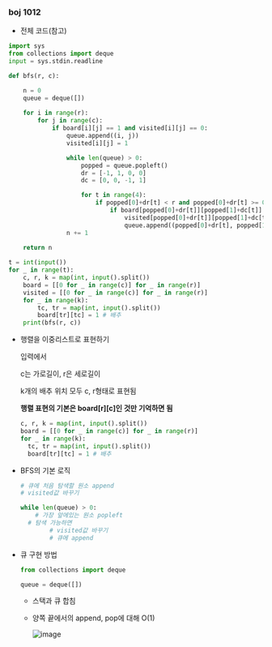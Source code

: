 ### boj 1012

- 전체 코드(참고)

```python
import sys
from collections import deque
input = sys.stdin.readline

def bfs(r, c):

    n = 0
    queue = deque([])
    
    for i in range(r):
        for j in range(c):
            if board[i][j] == 1 and visited[i][j] == 0:
                queue.append((i, j))
                visited[i][j] = 1

                while len(queue) > 0:
                    popped = queue.popleft()
                    dr = [-1, 1, 0, 0]
                    dc = [0, 0, -1, 1]

                    for t in range(4):
                        if popped[0]+dr[t] < r and popped[0]+dr[t] >= 0 and popped[1]+dc[t] < c and popped[1]+dc[t] >= 0:
                            if board[popped[0]+dr[t]][popped[1]+dc[t]] == 1 and visited[popped[0]+dr[t]][popped[1]+dc[t]] == 0:
                                visited[popped[0]+dr[t]][popped[1]+dc[t]] = 1
                                queue.append((popped[0]+dr[t], popped[1]+dc[t]))
                n += 1
                
    return n

t = int(input())
for _ in range(t):
    c, r, k = map(int, input().split())
    board = [[0 for _ in range(c)] for _ in range(r)]
    visited = [[0 for _ in range(c)] for _ in range(r)]
    for _ in range(k):
        tc, tr = map(int, input().split())
        board[tr][tc] = 1 # 배추
    print(bfs(r, c))
```

- 행렬을 이중리스트로 표현하기
    
    입력에서 
    
    c는 가로길이, r은 세로길이
    
    k개의 배추 위치 모두 c, r형태로 표현됨
    
    **행렬 표현의 기본은 board[r][c]인 것만 기억하면 됨**
    
    ```python
    c, r, k = map(int, input().split())
    board = [[0 for _ in range(c)] for _ in range(r)]
    for _ in range(k):
      tc, tr = map(int, input().split())
      board[tr][tc] = 1 # 배추
    ```
    
- BFS의 기본 로직
    
    ```python
    # 큐에 처음 탐색할 원소 append
    # visited값 바꾸기
    
    while len(queue) > 0:
    	# 가장 앞에있는 원소 popleft
      # 탐색 가능하면
    		# visited값 바꾸기
    		# 큐에 append
    ```
    

- 큐 구현 방법
    
    ```python
    from collections import deque
    
    queue = deque([])
    ```
    
    - 스택과 큐 합침
    - 양쪽 끝에서의 append, pop에 대해 O(1)

      ![image](https://user-images.githubusercontent.com/103106183/199879219-ba9219ab-a364-4cab-a5b9-fc862eb07aab.png)
